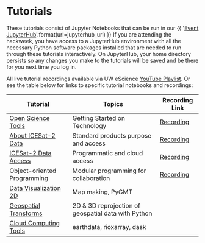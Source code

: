 # Tutorials

These tutorials consist of Jupyter Notebooks that can be run in our
{{ '[Event JupyterHub]({url})'.format(url=jupyterhub_url) }}
If you are attending the hackweek, you have access to a JupyterHub environment
with all the necessary Python software packages installed that are needed to run
through these tutorials interactively. On JupyterHub, your home directory persists
so any changes you make to the tutorials will be saved and be there for you next
time you log in.

All live tutorial recordings available via UW eScience [YouTube Playlist](https://www.youtube.com/c/UWeScienceInstitute/playlists). Or see the table below for links to specific tutorial notebooks and recordings:


| Tutorial | Topics | Recording Link |
| -  | - | - |
| [Open Science Tools](./jupyter.md) | Getting Started on Technology | [Recording](https://www.youtube.com/watch?v=mFaM41fRRcY) |
| [About ICESat-2 Data](./DataProducts/DataProducts.ipynb) | Standard products purpose and access |  [Recording](https://youtu.be/pL9psogF_LQ) |
| [ICESat-2 Data Access](./data_access/data_access_1_intro.ipynb) | Programmatic and cloud access | [Recording](https://youtu.be/UpXGZLlO76w) |
| Object-oriented Programming | Modular programming for collaboration | [Recording](https://youtu.be/dhLkCX0OWYs) |
| [Data Visualization 2D](./DataVisualization/dataviz2d.py) | Map making, PyGMT |  |
| [Geospatial Transforms](./geospatial/geospatial-intro.ipynb) | 2D & 3D reprojection of geospatial data with Python |  |
| [Cloud Computing Tools](./cloud-computing/cloud-computing-tutorial.ipynb) | earthdata, rioxarray, dask |  |
